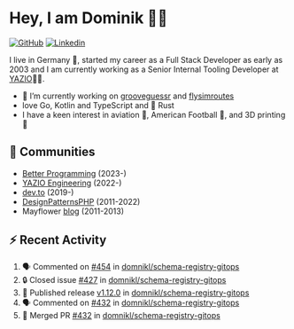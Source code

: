 # Hey, I am Dominik 🧑‍💻

[![GitHub](https://img.shields.io/badge/GITHUB-blue?style=for-the-badge&logo=github)](https://github.com/domnikl) [![Linkedin](https://img.shields.io/badge/MY%20PROFILE-Linkedin-blue?style=for-the-badge&logo=github)](https://www.linkedin.com/in/dominik-liebler-a32655205/)

I live in Germany 🏫, started my career as a Full Stack Developer as early as 2003 and I am currently working as a Senior Internal Tooling Developer at <a href="https://www.linkedin.com/company/yazio-gmbh/mycompany">YAZIO</a>👨‍💻.

- 🔭 I’m currently working on [grooveguessr](https://github.com/domnikl/grooveguessr) and [flysimroutes](https://flysimroutes.com)
- love Go, Kotlin and TypeScript and 🦀 Rust
- I have a keen interest in aviation 🛫, American Football 🏈, and 3D printing 🦄

## 👯 Communities

- [Better Programming](https://betterprogramming.pub) (2023-)
- [YAZIO Engineering](https://medium.com/yazio-engineering/) (2022-)
- [dev.to](https://dev.to/domnikl) (2019-)
- [DesignPatternsPHP](https://github.com/DesignPatternsPHP) (2011-2022)
- Mayflower [blog](https://blog.mayflower.de/author/Dominik-Liebler) (2011-2013)

## :zap: Recent Activity

<!--START_SECTION:activity-->
1. 🗣 Commented on [#454](https://github.com/domnikl/schema-registry-gitops/issues/454#issuecomment-2729451319) in [domnikl/schema-registry-gitops](https://github.com/domnikl/schema-registry-gitops)
2. 🔒 Closed issue [#427](https://github.com/domnikl/schema-registry-gitops/issues/427) in [domnikl/schema-registry-gitops](https://github.com/domnikl/schema-registry-gitops)
3. 🚀 Published release [v1.12.0](https://github.com/domnikl/schema-registry-gitops/releases/tag/v1.12.0) in [domnikl/schema-registry-gitops](https://github.com/domnikl/schema-registry-gitops)
4. 🗣 Commented on [#432](https://github.com/domnikl/schema-registry-gitops/pull/432#issuecomment-2647518063) in [domnikl/schema-registry-gitops](https://github.com/domnikl/schema-registry-gitops)
5. 🎉 Merged PR [#432](https://github.com/domnikl/schema-registry-gitops/pull/432) in [domnikl/schema-registry-gitops](https://github.com/domnikl/schema-registry-gitops)
<!--END_SECTION:activity-->
